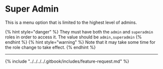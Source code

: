 # Super Admin

This is a menu option that is limited to the highest level of admins. 

{% hint style="danger" %} They must have both the `admin` and `superadmin` roles in order to access it. The value should be `admin,superadmin` {% endhint %}
{% hint style="warning" %} Note that it may take some time for the role change to take effect. {% endhint %}

***

{% include "../../../../.gitbook/includes/feature-request.md" %}
